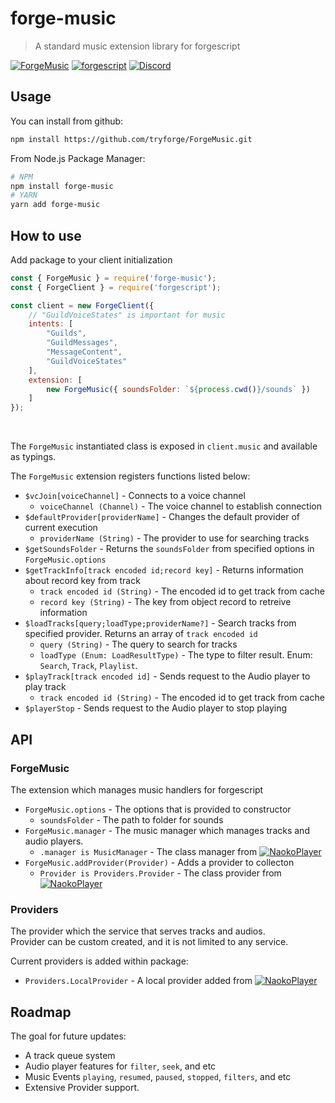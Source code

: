 # forge-music
> A standard music extension library for forgescript 

[![ForgeMusic](https://img.shields.io/github/package-json/v/tryforge/ForgeMusic/main?label=forge-music&color=5c16d4)](https://github.com/tryforgeForgeMusic/)
[![forgescript](https://img.shields.io/github/package-json/v/tryforge/ForgeScript/main?label=forgescript&color=5c16d4)](https://github.com/tryforge/ForgeScript/)
[![Discord](https://img.shields.io/discord/739934735387721768?logo=discord)](https://discord.gg/hcJgjzPvqb)

## Usage
You can install from github:
```bash
npm install https://github.com/tryforge/ForgeMusic.git
```
From Node.js Package Manager:
```bash
# NPM
npm install forge-music
# YARN
yarn add forge-music
```

## How to use
Add package to your client initialization
```js
const { ForgeMusic } = require('forge-music');
const { ForgeClient } = require('forgescript');

const client = new ForgeClient({
    // "GuildVoiceStates" is important for music
    intents: [
        "Guilds", 
        "GuildMessages", 
        "MessageContent", 
        "GuildVoiceStates"
    ],
    extension: [
        new ForgeMusic({ soundsFolder: `${process.cwd()}/sounds` })
    ]
});
```

<br>

The `ForgeMusic` instantiated class is exposed in `client.music` and available as typings.

The `ForgeMusic` extension registers functions listed below:
- `$vcJoin[voiceChannel]` - Connects to a voice channel
    - `voiceChannel (Channel)` - The voice channel to establish connection
- `$defaultProvider[providerName]` - Changes the default provider of current execution
    - `providerName (String)` - The provider to use for searching tracks
- `$getSoundsFolder` - Returns the `soundsFolder` from specified options in `ForgeMusic.options`
- `$getTrackInfo[track encoded id;record key]` - Returns information about record key from track
    - `track encoded id (String)` - The encoded id to get track from cache
    - `record key (String)` - The key from object record to retreive information
- `$loadTracks[query;loadType;providerName?]` - Search tracks from specified provider. Returns an array of `track encoded id`
    - `query (String)` - The query to search for tracks
    - `loadType (Enum: LoadResultType)` - The type to filter result. Enum: `Search`, `Track`, `Playlist`.
- `$playTrack[track encoded id]` - Sends request to the Audio player to play track
    - `track encoded id (String)` - The encoded id to get track from cache
- `$playerStop` - Sends request to the Audio player to stop playing


## API
### ForgeMusic
The extension which manages music handlers for forgescript
- `ForgeMusic.options` - The options that is provided to constructor
    - `soundsFolder` - The path to folder for sounds
- `ForgeMusic.manager` - The music manager which manages tracks and audio players.
    - `.manager is MusicManager` - The class manager from [![NaokoPlayer](https://img.shields.io/github/package-json/v/KairoKunazuki/NaokoPlayer/main?label=naoko-player&color=5c16d4)](https://github.com/KairoKunazuki/NaokoPlayer/)
- `ForgeMusic.addProvider(Provider)` - Adds a provider to collecton
    - `Provider is Providers.Provider` - The class provider from [![NaokoPlayer](https://img.shields.io/github/package-json/v/KairoKunazuki/NaokoPlayer/main?label=naoko-player&color=5c16d4)](https://github.com/KairoKunazuki/NaokoPlayer/)

### Providers
The provider which the service that serves tracks and audios. <br>
Provider can be custom created, and it is not limited to any service.

Current providers is added within package:
- `Providers.LocalProvider` - A local provider added from [![NaokoPlayer](https://img.shields.io/github/package-json/v/KairoKunazuki/NaokoPlayer/main?label=naoko-player&color=5c16d4)](https://github.com/KairoKunazuki/NaokoPlayer/)
## Roadmap
The goal for future updates:
- A track queue system
- Audio player features for `filter`, `seek`, and etc
- Music Events `playing`, `resumed`, `paused`, `stopped`, `filters`, and etc
- Extensive Provider support.